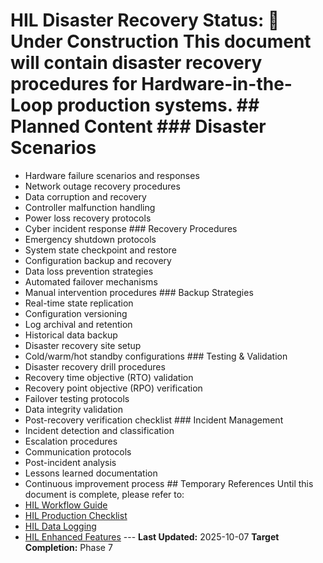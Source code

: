 # HIL Disaster Recovery **Status:** 🚧 Under Construction This document will contain disaster recovery procedures for Hardware-in-the-Loop production systems. ## Planned Content ### Disaster Scenarios
- Hardware failure scenarios and responses
- Network outage recovery procedures
- Data corruption and recovery
- Controller malfunction handling
- Power loss recovery protocols
- Cyber incident response ### Recovery Procedures
- Emergency shutdown protocols
- System state checkpoint and restore
- Configuration backup and recovery
- Data loss prevention strategies
- Automated failover mechanisms
- Manual intervention procedures ### Backup Strategies
- Real-time state replication
- Configuration versioning
- Log archival and retention
- Historical data backup
- Disaster recovery site setup
- Cold/warm/hot standby configurations ### Testing & Validation
- Disaster recovery drill procedures
- Recovery time objective (RTO) validation
- Recovery point objective (RPO) verification
- Failover testing protocols
- Data integrity validation
- Post-recovery verification checklist ### Incident Management
- Incident detection and classification
- Escalation procedures
- Communication protocols
- Post-incident analysis
- Lessons learned documentation
- Continuous improvement process ## Temporary References Until this document is complete, please refer to:
- [HIL Workflow Guide](hil-workflow.md)
- [HIL Production Checklist](hil-production-checklist.md)
- [HIL Data Logging](../../reference/interfaces/hil_data_logging.md)
- [HIL Enhanced Features](../../reference/interfaces/hil_enhanced_hil.md) --- **Last Updated:** 2025-10-07
**Target Completion:** Phase 7
